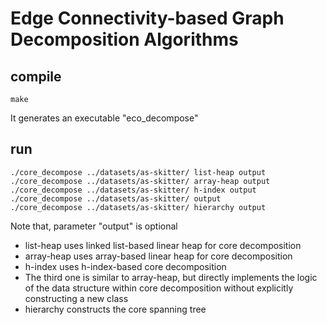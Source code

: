 # Edge Connectivity-based Graph Decomposition Algorithms

## compile

```
make
```
It generates an executable "eco_decompose"

## run

```
./core_decompose ../datasets/as-skitter/ list-heap output
./core_decompose ../datasets/as-skitter/ array-heap output
./core_decompose ../datasets/as-skitter/ h-index output
./core_decompose ../datasets/as-skitter/ output
./core_decompose ../datasets/as-skitter/ hierarchy output
```
Note that, parameter "output" is optional
* list-heap uses linked list-based linear heap for core decomposition
* array-heap uses array-based linear heap for core decomposition
* h-index uses h-index-based core decomposition
* The third one is similar to array-heap, but directly implements the logic of the data structure within core decomposition without explicitly constructing a new class
* hierarchy constructs the core spanning tree
